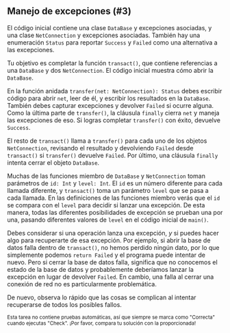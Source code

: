 ## Manejo de excepciones (#3)

El código inicial contiene una clase `DataBase` y excepciones asociadas, y una clase `NetConnection` y excepciones asociadas. También hay una enumeración `Status` para reportar `Success` y `Failed` como una alternativa a las excepciones.

Tu objetivo es completar la función `transact()`, que contiene referencias a una `DataBase` y dos `NetConnection`. El código inicial muestra cómo abrir la `DataBase`.

En la función anidada `transfer(net: NetConnection): Status` debes escribir código para abrir `net`, leer de él, y escribir los resultados en la `DataBase`. También debes capturar excepciones y devolver `Failed` si ocurre alguna. Como la última parte de `transfer()`, la cláusula `finally` cierra `net` y maneja las excepciones de eso. Si logras completar `transfer()` con éxito, devuelve `Success`.

El resto de `transact()` llama a `transfer()` para cada uno de los objetos `NetConnection`, revisando el resultado y devolviendo `Failed` desde `transact()` si `transfer()` devuelve `Failed`. Por último, una cláusula `finally` intenta cerrar el objeto `DataBase`.

Muchas de las funciones miembro de `DataBase` y `NetConnection` toman parámetros de `id: Int` y `level: Int`. El `id` es un número diferente para cada llamada diferente, y `transact()` toma un parámetro `level` que se pasa a cada llamada. En las definiciones de las funciones miembro verás que el `id` se compara con el `level` para decidir si lanzar una excepción. De esta manera, todas las diferentes posibilidades de excepción se prueban una por una, pasando diferentes valores de `level` en el código inicial de `main()`.

Debes considerar si una operación lanza una excepción, *y* si puedes hacer algo para recuperarte de esa excepción. Por ejemplo, si abrir la base de datos falla dentro de `transact()`, no hemos perdido ningún dato, por lo que simplemente podemos `return Failed` y el programa puede intentar de nuevo. Pero si cerrar la base de datos falla, significa que no conocemos el estado de la base de datos y probablemente deberíamos lanzar la excepción en lugar de devolver `Failed`. En cambio, una falla al cerrar una conexión de red no es particularmente problemática.

De nuevo, observa lo rápido que las cosas se complican al intentar recuperarse de todos los posibles fallos.

<sub> Esta tarea no contiene pruebas automáticas, así que siempre se marca como "Correcta" cuando ejecutas "Check". ¡Por favor, compara tu solución con la proporcionada! </sub>